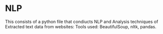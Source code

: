 # NLP
This consists of a python file that condiucts NLP and Analysis techniques of Extracted text data from websites: 
Tools used: BeautifulSoup, nltk, pandas. 
